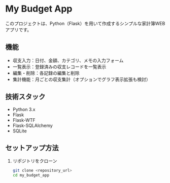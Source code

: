 # My Budget App

このプロジェクトは、Python（Flask）を用いて作成するシンプルな家計簿WEBアプリです。

## 機能
- 収支入力：日付、金額、カテゴリ、メモの入力フォーム
- 一覧表示：登録済みの収支レコードを一覧表示
- 編集・削除：各記録の編集と削除
- 集計機能：月ごとの収支集計（オプションでグラフ表示拡張も検討）

## 技術スタック
- Python 3.x
- Flask
- Flask-WTF
- Flask-SQLAlchemy
- SQLite

## セットアップ方法

1. リポジトリをクローン
   ```bash
   git clone <repository_url>
   cd my_budget_app
